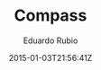 ---
title: "Compass"
github: https://github.com/excentris/compass
demo: http://excentris.github.io/compass/
author: Eduardo Rubio

ssg:
  - Jekyll
cms:
  - No Cms
date: 2015-01-03T21:56:41Z
github_branch: master
---